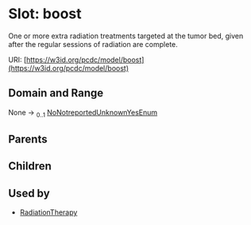 
# Slot: boost


One or more extra radiation treatments targeted at the tumor bed, given after the regular sessions of radiation are complete.

URI: [https://w3id.org/pcdc/model/boost](https://w3id.org/pcdc/model/boost)


## Domain and Range

None &#8594;  <sub>0..1</sub> [NoNotreportedUnknownYesEnum](NoNotreportedUnknownYesEnum.md)

## Parents


## Children


## Used by

 * [RadiationTherapy](RadiationTherapy.md)

